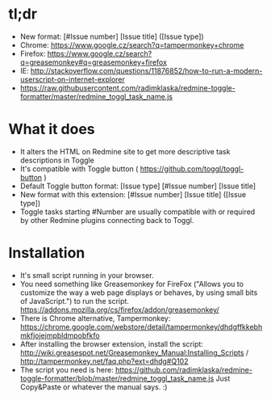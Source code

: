 # tl;dr
* New format: [#Issue number] [Issue title] ([Issue type])
* Chrome: https://www.google.cz/search?q=tampermonkey+chrome
* Firefox: https://www.google.cz/search?q=greasemonkey#q=greasemonkey+firefox
* IE: http://stackoverflow.com/questions/11876852/how-to-run-a-modern-userscript-on-internet-explorer
* https://raw.githubusercontent.com/radimklaska/redmine-toggle-formatter/master/redmine_toggl_task_name.js

# What it does
* It alters the HTML on Redmine site to get more descriptive task descriptions in Toggle
* It's compatible with Toggle button ( https://github.com/toggl/toggl-button )
* Default Toggle button format: [Issue type] [#Issue number] [Issue title]
* New format with this extension: [#Issue number] [Issue title] ([Issue type])
* Toggle tasks starting #Number are usually compatible with or required by other Redmine plugins connecting back to Toggl.

# Installation
* It's small script running in your browser.
* You need something like Greasemonkey for FireFox ("Allows you to customize the way a web page displays or behaves, by using small bits of JavaScript.") to run the script. https://addons.mozilla.org/cs/firefox/addon/greasemonkey/
* There is Chrome alternative, Tampermonkey: https://chrome.google.com/webstore/detail/tampermonkey/dhdgffkkebhmkfjojejmpbldmpobfkfo
* After installing the browser extension, install the script: http://wiki.greasespot.net/Greasemonkey_Manual:Installing_Scripts / http://tampermonkey.net/faq.php?ext=dhdg#Q102
* The script you need is here: https://github.com/radimklaska/redmine-toggle-formatter/blob/master/redmine_toggl_task_name.js Just Copy&Paste or whatever the manual says. :)
